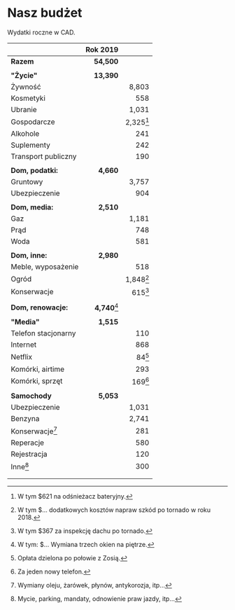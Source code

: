 # Nasz budżet

Wydatki roczne w CAD.

|                            | Rok 2019              |                     |
| ---                        | --:                   | --:                 |
| **Razem**                  | **54,500**            |                     |
|                            |                       |                     |
| **"Życie"**                | **13,390**            |                     |
| Żywność                    |                       | 8,803               |
| Kosmetyki                  |                       | 558                 |
| Ubranie                    |                       | 1,031               |
| Gospodarcze                |                       | 2,325[^gospodarcze] |
| Alkohole                   |                       | 241                 |
| Suplementy                 |                       | 242                 |
| Transport publiczny        |                       | 190                 |
|                            |                       |                     |
| **Dom, podatki:**          | **4,660**             |                     |
| Gruntowy                   |                       | 3,757               |
| Ubezpieczenie              |                       | 904                 |
|                            |                       |                     |
| **Dom, media:**            | **2,510**             |                     |
| Gaz                        |                       | 1,181               |
| Prąd                       |                       | 748                 |
| Woda                       |                       | 581                 |
|                            |                       |                     |
| **Dom, inne:**             | **2,980**             |                     |
| Meble, wyposażenie         |                       | 518                 |
| Ogród                      |                       | 1,848[^ogrod]       |
| Konserwacje                |                       | 615[^konserwacje]   |
|                            |                       |                     |
| **Dom, renowacje:**        | **4,740**[^renowacje] |                     |
|                            |                       |                     |
| **"Media"**                | **1,515**             |                     |
| Telefon stacjonarny        |                       | 110                 |
| Internet                   |                       | 868                 |
| Netflix                    |                       | 84[^netflix]        |
| Komórki, airtime           |                       | 293                 |
| Komórki, sprzęt            |                       | 169[^komorkisprzet] |
|                            |                       |                     |
| **Samochody**              | **5,053**             |                     |
| Ubezpieczenie              |                       | 1,031               |
| Benzyna                    |                       | 2,741               |
| Konserwacje[^samochodkons] |                       | 281                 |
| Reperacje                  |                       | 580                 |
| Rejestracja                |                       | 120                 |
| Inne[^samochodinne]        |                       | 300                 |
|                            |                       |                     |
|                            |                       |                     |



[^gospodarcze]: W tym $621 na odśnieżacz bateryjny.
[^ogrod]: W tym $... dodatkowych kosztów napraw szkód po tornado w roku 2018.
[^konserwacje]: W tym $367 za inspekcję dachu po tornado.
[^renowacje]: W tym: $... Wymiana trzech okien na piętrze.
[^netflix]: Opłata dzielona po połowie z Zosią.
[^komorkisprzet]: Za jeden nowy telefon.
[^samochodkons]: Wymiany oleju, żarówek, płynów, antykorozja, itp...
[^samochodinne]: Mycie, parking, mandaty, odnowienie praw jazdy, itp...

